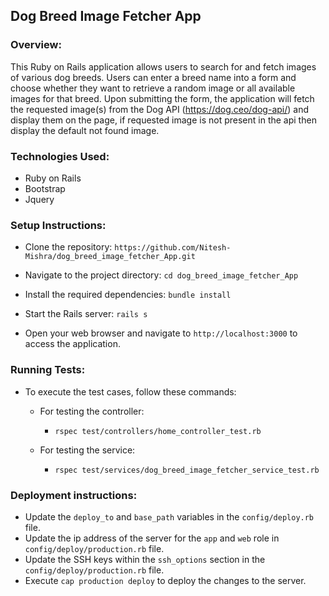 ## Dog Breed Image Fetcher App

### Overview:
This Ruby on Rails application allows users to search for and fetch images of various dog breeds. Users can enter a breed name into a form and choose whether they want to retrieve a random image or all available images for that breed. Upon submitting the form, the application will fetch the requested image(s) from the Dog API (https://dog.ceo/dog-api/) and display them on the page, if requested image is not present in the api then display the default not found image.

### Technologies Used:

- Ruby on Rails
- Bootstrap
- Jquery

### Setup Instructions:

- Clone the repository:
`https://github.com/Nitesh-Mishra/dog_breed_image_fetcher_App.git`

- Navigate to the project directory:
`cd dog_breed_image_fetcher_App`

- Install the required dependencies:
`bundle install`

- Start the Rails server:
`rails s`

- Open your web browser and navigate to `http://localhost:3000` to access the application.

### Running Tests:
- To execute the test cases, follow these commands:

  - For testing the controller:
    - `rspec test/controllers/home_controller_test.rb`

  - For testing the service:
    - `rspec test/services/dog_breed_image_fetcher_service_test.rb`


### Deployment instructions:
- Update the `deploy_to` and `base_path` variables in the `config/deploy.rb` file.
- Update the ip address of the server for the `app` and `web` role in `config/deploy/production.rb` file.
- Update the SSH keys within the `ssh_options` section in the `config/deploy/production.rb` file.
- Execute `cap production deploy` to deploy the changes to the server.

